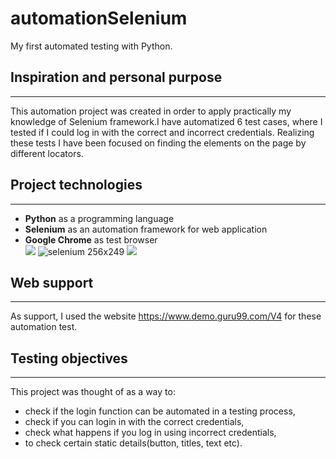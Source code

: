 # automationSelenium
My first automated testing with Python.</br> 


## **Inspiration and personal purpose**</br>
___
This automation project was created in order to apply practically my knowledge of Selenium framework.I have automatized 6 test cases, where I tested if I could log in with the correct and incorrect credentials. Realizing these tests I have been focused on finding the elements on the page by different locators.</br>


## **Project technologies**</br>
___
* **Python** as a programming language </br>
* **Selenium** as an automation framework for web application<br/>
* **Google Chrome** as test browser</br>
![](https://upload.wikimedia.org/wikipedia/commons/c/c3/Python-logo-notext.svg)
![selenium 256x249](https://github.com/DeeKinga/automationSelenium/assets/131695090/d77ec2b8-11e2-4e37-9b20-e2c1e7bde6b6)
![](https://upload.wikimedia.org/wikipedia/commons/e/e1/Google_Chrome_icon_%28February_2022%29.svg)</br>


## **Web support**<br/>
___
As support, I used the website https://www.demo.guru99.com/V4 for these automation test.</br>


## **Testing objectives**</br>
___
This project was thought of as a way to:</br>
* check if the login function can be automated in a testing process,</br>
* check if you can login in with the correct credentials,</br>
* check what happens if you log in using incorrect credentials,</br>
* to check certain static details(button, titles, text etc).</br>

